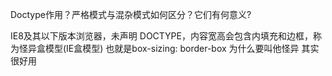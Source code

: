 Doctype作用？严格模式与混杂模式如何区分？它们有何意义?

IE8及其以下版本浏览器，未声明 DOCTYPE，内容宽高会包含内填充和边框，称为怪异盒模型(IE盒模型)
也就是box-sizing: border-box 
为什么要叫他怪异 其实很好用